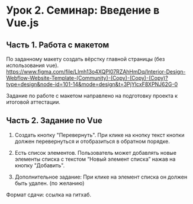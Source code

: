 # Урок 2. Семинар: Введение в Vue.js

## Часть 1. Работа с макетом

По заданному макету создать вёрстку главной страницы (без использования vue).
https://www.figma.com/file/LImh13o4XQPl07RZAhHmDq/Interior-Design-Webflow-Website-Template-(Community)-(Copy)-(Copy)-(Copy)?type=design&node-id=101-14&mode=design&t=3PjYlcxF8XPNJ62G-0

Задание по работе с макетом направлено на подготовку проекта к итоговой аттестации.

## Часть 2. Задание по Vue

1. Создать кнопку "Перевернуть". При клике на кнопку текст кнопки должен перевернуться и отобразиться в обратном порядке.
2. Есть список элементов. Пользователь может добавлять новые элементы списка с текстом “Новый элемент списка” нажав на кнопку "Добавить".

3. Дополнительное задание:
   При клике на элемент списка он должен быть удален. (по желанию)

Формат сдачи: ссылка на гитхаб.
